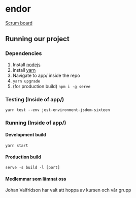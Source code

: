 # endor

[Scrum board](https://gusalmjok.atlassian.net/)

## Running our project

### Dependencies

1. Install [nodejs](https://nodejs.org/en/download/)
2. install [yarn](https://classic.yarnpkg.com/en/docs/install)
3. Navigate to app/ inside the repo
4. `yarn upgrade`
5. (for production build) `npm i -g serve`

### Testing (Inside of app/)

`yarn test --env jest-environment-jsdom-sixteen`

### Running (Inside of app/)

#### Development build

`yarn start`

#### Production build

`serve -s build -l [port]`

#### Medlemmar som lämnat oss
Johan Valfridson har valt att hoppa av kursen och vår grupp
